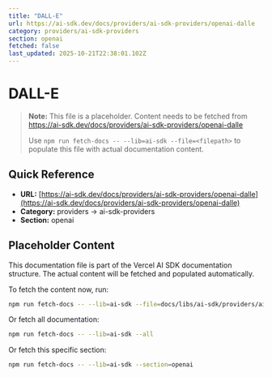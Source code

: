 ```yaml
---
title: "DALL-E"
url: https://ai-sdk.dev/docs/providers/ai-sdk-providers/openai-dalle
category: providers/ai-sdk-providers
section: openai
fetched: false
last_updated: 2025-10-21T22:38:01.102Z
---
```


# DALL-E

> **Note:** This file is a placeholder. Content needs to be fetched from https://ai-sdk.dev/docs/providers/ai-sdk-providers/openai-dalle
>
> Use `npm run fetch-docs -- --lib=ai-sdk --file=<filepath>` to populate this file with actual documentation content.

## Quick Reference

- **URL:** [https://ai-sdk.dev/docs/providers/ai-sdk-providers/openai-dalle](https://ai-sdk.dev/docs/providers/ai-sdk-providers/openai-dalle)
- **Category:** providers → ai-sdk-providers
- **Section:** openai

## Placeholder Content

This documentation file is part of the Vercel AI SDK documentation structure.
The actual content will be fetched and populated automatically.

To fetch the content now, run:

```bash
npm run fetch-docs -- --lib=ai-sdk --file=docs/libs/ai-sdk/providers/ai-sdk-providers/openai-dalle.md
```

Or fetch all documentation:

```bash
npm run fetch-docs -- --lib=ai-sdk --all
```

Or fetch this specific section:

```bash
npm run fetch-docs -- --lib=ai-sdk --section=openai
```
